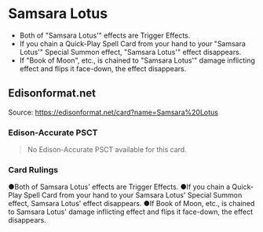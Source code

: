 # Samsara Lotus

*   Both of "Samsara Lotus'" effects are Trigger Effects.
*   If you chain a Quick-Play Spell Card from your hand to your "Samsara Lotus'" Special Summon effect, "Samsara Lotus'" effect disappears.
*   If "Book of Moon", etc., is chained to "Samsara Lotus'" damage inflicting effect and flips it face-down, the effect disappears.

## Edisonformat.net

Source: https://edisonformat.net/card?name=Samsara%20Lotus

### Edison-Accurate PSCT

> No Edison-Accurate PSCT available for this card.

### Card Rulings

●Both of Samsara Lotus' effects are Trigger Effects.
●If you chain a Quick-Play Spell Card from your hand to your Samsara Lotus' Special Summon effect, Samsara Lotus' effect disappears.
●If Book of Moon, etc., is chained to Samsara Lotus' damage inflicting effect and flips it face-down, the effect disappears.
            